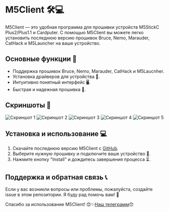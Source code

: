 <!DOCTYPE html>
<html lang="en">
<body>
    <h1>M5Client 🛠💻</h1>
    <p>M5Client — это удобная программа для прошивки устройств M5StickC Plus2/Plus1.1 и Cardputer. С помощью M5Client вы можете легко установить последнюю версию прошивок Bruce, Nemo, Marauder, CatHack и M5Launcher на ваше устройство.</p>
    <h2>Основные функции 🌟</h2>
    <ul>
        <li>Поддержка прошивок Bruce, Nemo, Marauder, CatHack и M5Laucnher.</li>
        <li>Установка драйверов для устройства 🔧.</li>
        <li>Интуитивно понятный интерфейс 🖥.</li>
        <li>Быстрая и надежная прошивка 🚀.</li>
    </ul>
    <h2>Скриншоты 📸</h2>
    <p>
        <img src="https://github.com/user-attachments/assets/02f38e2d-9408-4449-b021-6c95a07d94a0" alt="Скриншот 1">
        <img src="https://github.com/user-attachments/assets/48bb3a29-920f-4187-9221-98b9e4f28239" alt="Скриншот 2">
        <img src="https://github.com/user-attachments/assets/204aacd2-8895-46b2-80f8-9035f8ffb79f" alt="Скриншот 3">
        <img src="https://github.com/user-attachments/assets/a5e06b7b-5284-452e-afbd-3f279e4927f3" alt="Скриншот 4">
        <img src="https://github.com/user-attachments/assets/8bf67682-3c0b-4127-a71d-08f9a10d1d9b" alt="Скриншот 5">
    </p>
    <h2>Установка и использование 💻</h2>
    <ol>
        <li>Скачайте последнюю версию M5Client с <a href="https://github.com/Teapot321/M5Client/releases">GitHub</a>.</li>
        <li>Выберите нужную прошивку и подключите ваше устройство 🔗.</li>
        <li>Нажмите кнопку "Install" и дождитесь завершения процесса ⏳.</li>
    </ol>
    <h2>Поддержка и обратная связь 📞</h2>
    <p>Если у вас возникли вопросы или проблемы, пожалуйста, создайте issue в этом репозитории. Я буду рад помочь вам! 🤝</p>
    <p>Спасибо за использование M5Client! 😊✨<a href="https://t.me/+BQManHgPo4ZmNGIy">Наш телеграмм</a></li>🙃
</body>
</html>
